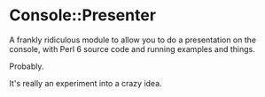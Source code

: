 Console::Presenter
==================

A frankly ridiculous module to allow you to do a presentation on the console, with Perl 6 source code
and running examples and things.

Probably.

It's really an experiment into a crazy idea.
